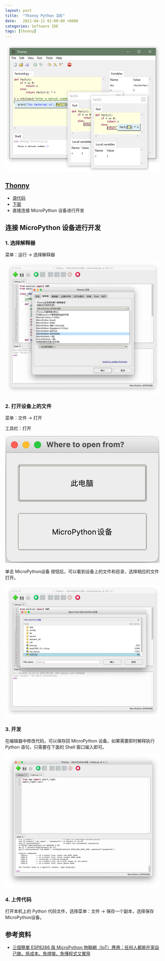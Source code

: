 ```yaml
---
layout: post
title:  "Thonny Python IDE"
date:   2021-04-12 01:00:00 +0800
categories: Software IDE
tags: [thonny]
---
```


![](/images/2021/software/thonny.png)

## [Thonny](https://thonny.org)
* [源代码](https://github.com/thonny/thonny/)
* [下载](https://github.com/thonny/thonny/releases/tag/v3.3.6)
* 直接连接 MicroPython 设备进行开发

## 连接 MicroPython 设备进行开发
### 1. 选择解释器
菜单：运行 -> 选择解释器

![](/images/2021/software/thonny-select-interpreter.png)

### 2. 打开设备上的文件
菜单：文件 -> 打开

工具栏：打开

![](/images/2021/software/thonny-open-from.png)

单击 MicroPython设备 按钮后，可以看到设备上的文件和目录，选择相应的文件打开。

![](/images/2021/software/thonny-open-from-micropython-device.png)

### 3. 开发
在编辑器中修改代码，可以保存回 MicroPython 设备。如果需要即时解释执行 Python 语句，只需要在下面的 Shell 窗口输入即可。

![](/images/2021/software/thonny-edit-file.png)

### 4. 上传代码
打开本机上的 Python 代码文件，选择菜单：文件 -> 保存一个副本，选择保存 MicroPython设备。

## 参考资料
* [三個簡單 ESP8266 與 MicroPython 物聯網（IoT）應用：任何人都能在家自己做，低成本、免焊接、免懂程式又實用](https://alankrantas.medium.com/三個簡單-esp8266-與-micropython-物聯網-iot-應用-任何人都能在家自己做-低成本-免焊接-免懂程式又實用-3c0e9c50b212)
